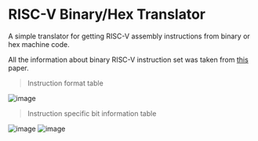 # RISC-V Binary/Hex Translator
A simple translator for getting RISC-V assembly instructions from binary or hex machine code.

All the information about binary RISC-V instruction set was taken from [this](https://riscv.org/wp-content/uploads/2017/05/riscv-spec-v2.2.pdf) paper.

> Instruction format table

![image](https://user-images.githubusercontent.com/65696885/181085321-6515ab86-ca4e-4fcc-bbff-fb9a3b926e40.png)

> Instruction specific bit information table

![image](https://user-images.githubusercontent.com/65696885/181085437-a26e016a-012a-4d05-b157-fe626871cd50.png)
![image](https://user-images.githubusercontent.com/65696885/181085513-745cf123-110e-418b-991b-8700c133ce9f.png)
